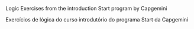 Logic Exercises from the introduction Start program by Capgemini

Exercícios de lógica do curso introdutório do programa Start da Capgemini